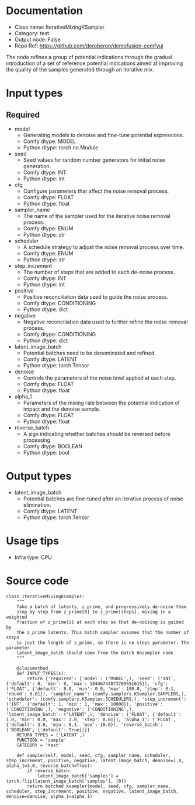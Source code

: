 # Documentation
- Class name: IterativeMixingKSampler
- Category: test
- Output node: False
- Repo Ref: https://github.com/deroberon/demofusion-comfyui

The node refines a group of potential indications through the gradual introduction of a set of reference potential indications aimed at improving the quality of the samples generated through an iterative mix.

# Input types
## Required
- model
    - Generating models to denoise and fine-tune potential expressions.
    - Comfy dtype: MODEL
    - Python dtype: torch.nn.Module
- seed
    - Seed values for random number generators for initial noise generation.
    - Comfy dtype: INT
    - Python dtype: int
- cfg
    - Configure parameters that affect the noise removal process.
    - Comfy dtype: FLOAT
    - Python dtype: float
- sampler_name
    - The name of the sampler used for the iterative noise removal process.
    - Comfy dtype: ENUM
    - Python dtype: str
- scheduler
    - A schedule strategy to adjust the noise removal process over time.
    - Comfy dtype: ENUM
    - Python dtype: str
- step_increment
    - The number of steps that are added to each de-noise process.
    - Comfy dtype: INT
    - Python dtype: int
- positive
    - Positive reconciliation data used to guide the noise process.
    - Comfy dtype: CONDITIONING
    - Python dtype: dict
- negative
    - Negative reconciliation data used to further refine the noise removal process.
    - Comfy dtype: CONDITIONING
    - Python dtype: dict
- latent_image_batch
    - Potential batches need to be denominated and refined.
    - Comfy dtype: LATENT
    - Python dtype: torch.Tensor
- denoise
    - Controls the parameters of the noise level applied at each step.
    - Comfy dtype: FLOAT
    - Python dtype: float
- alpha_1
    - Parameters of the mixing rate between the potential indication of impact and the denoise sample.
    - Comfy dtype: FLOAT
    - Python dtype: float
- reverse_batch
    - A sign indicating whether batches should be reversed before processing.
    - Comfy dtype: BOOLEAN
    - Python dtype: bool

# Output types
- latent_image_batch
    - Potential batches are fine-tuned after an iterative process of noise elimination.
    - Comfy dtype: LATENT
    - Python dtype: torch.Tensor

# Usage tips
- Infra type: CPU

# Source code
```
class IterativeMixingKSampler:
    """
    Take a batch of latents, z_prime, and progressively de-noise them
    step by step from z_prime[0] to z_prime[steps], mixing in a weighted
    fraction of z_prime[i] at each step so that de-noising is guided by
    the z_prime latents. This batch sampler assumes that the number of steps
    is just the length of z_prime, so there is no steps parameter. The parameter
    latent_image_batch should come from the Batch Unsampler node.
    """

    @classmethod
    def INPUT_TYPES(s):
        return {'required': {'model': ('MODEL',), 'seed': ('INT', {'default': 0, 'min': 0, 'max': 18446744073709551615}), 'cfg': ('FLOAT', {'default': 8.0, 'min': 0.0, 'max': 100.0, 'step': 0.1, 'round': 0.01}), 'sampler_name': (comfy.samplers.KSampler.SAMPLERS,), 'scheduler': (comfy.samplers.KSampler.SCHEDULERS,), 'step_increment': ('INT', {'default': 1, 'min': 1, 'max': 10000}), 'positive': ('CONDITIONING',), 'negative': ('CONDITIONING',), 'latent_image_batch': ('LATENT',), 'denoise': ('FLOAT', {'default': 1.0, 'min': 0.0, 'max': 1.0, 'step': 0.01}), 'alpha_1': ('FLOAT', {'default': 3.0, 'min': 0.1, 'max': 10.0}), 'reverse_batch': ('BOOLEAN', {'default': True})}}
    RETURN_TYPES = ('LATENT',)
    FUNCTION = 'sample'
    CATEGORY = 'test'

    def sample(self, model, seed, cfg, sampler_name, scheduler, step_increment, positive, negative, latent_image_batch, denoise=1.0, alpha_1=3.0, reverse_batch=True):
        if reverse_batch:
            latent_image_batch['samples'] = torch.flip(latent_image_batch['samples'], [0])
        return batched_ksampler(model, seed, cfg, sampler_name, scheduler, step_increment, positive, negative, latent_image_batch, denoise=denoise, alpha_1=alpha_1)
```